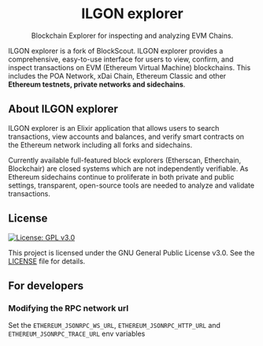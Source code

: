 <h1 align="center">ILGON explorer</h1>
<p align="center">Blockchain Explorer for inspecting and analyzing EVM Chains.</p>

ILGON explorer is a fork of BlockScout. ILGON explorer provides a comprehensive, easy-to-use interface for users to view, confirm, and inspect transactions on EVM (Ethereum Virtual Machine) blockchains. This includes the POA Network, xDai Chain, Ethereum Classic and other **Ethereum testnets, private networks and sidechains**.

## About ILGON explorer

ILGON explorer is an Elixir application that allows users to search transactions, view accounts and balances, and verify smart contracts on the Ethereum network including all forks and sidechains.

Currently available full-featured block explorers (Etherscan, Etherchain, Blockchair) are closed systems which are not independently verifiable.  As Ethereum sidechains continue to proliferate in both private and public settings, transparent, open-source tools are needed to analyze and validate transactions.

## License

[![License: GPL v3.0](https://img.shields.io/badge/License-GPL%20v3-blue.svg)](https://www.gnu.org/licenses/gpl-3.0)

This project is licensed under the GNU General Public License v3.0. See the [LICENSE](LICENSE) file for details.

## For developers

### Modifying the RPC network url

Set the `ETHEREUM_JSONRPC_WS_URL`, `ETHEREUM_JSONRPC_HTTP_URL` and `ETHEREUM_JSONRPC_TRACE_URL` env variables
